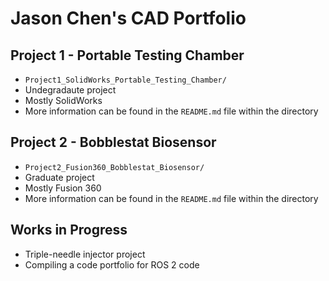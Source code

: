 # Jason Chen's CAD Portfolio

## Project 1 - Portable Testing Chamber

- `Project1_SolidWorks_Portable_Testing_Chamber/`
- Undegradaute project
- Mostly SolidWorks
- More information can be found in the `README.md` file within the directory

## Project 2 - Bobblestat Biosensor
- `Project2_Fusion360_Bobblestat_Biosensor/`
- Graduate project
- Mostly Fusion 360
- More information can be found in the `README.md` file within the directory

## Works in Progress

- Triple-needle injector project
- Compiling a code portfolio for ROS 2 code
